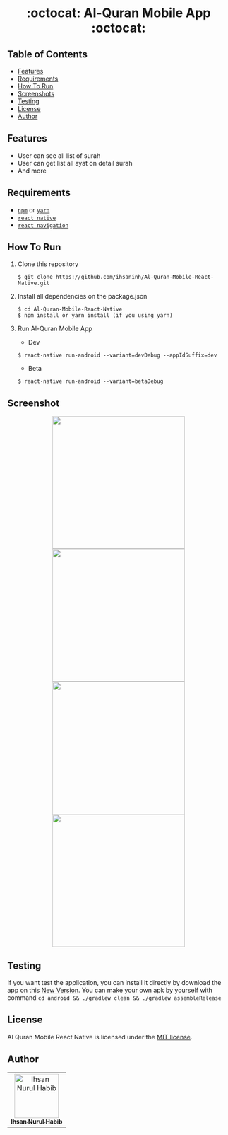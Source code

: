 <h1 align="center">:octocat: Al-Quran Mobile App :octocat:</h1>

## Table of Contents

- [Features](#features)
- [Requirements](#requirements)
- [How To Run](howtorun)
- [Screenshots](#screenshots)
- [Testing](#testing)
- [License](#license)
- [Author](#author)


## Features
* User can see all list of surah
* User can get list all ayat on detail surah
* And more

## Requirements
* [`npm`](https://www.npmjs.com/get-npm) or [`yarn`](https://yarnpkg.com/) 
* [`react native`](https://facebook.github.io/react-native)
* [`react navigation`](https://reactnavigation.org/)


## How To Run

1. Clone this repository
   ```
   $ git clone https://github.com/ihsaninh/Al-Quran-Mobile-React-Native.git
   ```
2. Install all dependencies on the package.json
   ```
   $ cd Al-Quran-Mobile-React-Native
   $ npm install or yarn install (if you using yarn)
   ```
3. Run Al-Quran Mobile App

   - Dev
   ```
   $ react-native run-android --variant=devDebug --appIdSuffix=dev 
   ```
   - Beta
   ```
   $ react-native run-android --variant=betaDebug 
   ```

## Screenshot
<div align="center">
    <img width="300" src="https://github.com/ihsaninh/Al-Quran-Mobile-React-Native/blob/master/ss2.jpg">
    <img width="300" src="https://github.com/ihsaninh/Al-Quran-Mobile-React-Native/blob/master/ss1.jpg">   
    <img width="300" src="https://github.com/ihsaninh/Al-Quran-Mobile-React-Native/blob/master/ss4.jpg">    
    <img width="300" src="https://github.com/ihsaninh/Al-Quran-Mobile-React-Native/blob/master/ss5.jpg">
</div>

## Testing
If you want test the application, you can install it directly by download the app on this <a href="https://drive.google.com/open?id=1opWBufyxsVw0O9RyEhdZWPT07tKqzmXb">New Version</a>. You can make your own apk by yourself with command ``` cd android && ./gradlew clean && ./gradlew assembleRelease ```

## License
Al Quran Mobile React Native is licensed under the <a href="http://opensource.org/licenses/MIT">MIT license</a>.

## Author
<center>
  <table>
    <tr>
      <td align="center">
        <a href="https://github.com/ihsaninh">
          <img width="100" src="https://avatars0.githubusercontent.com/u/24758414?s=460&v=4" alt="Ihsan Nurul Habib"><br/>
          <sub><b>Ihsan Nurul Habib</b></sub>
        </a>
      </td>
    </tr>
  </table>
</center>
